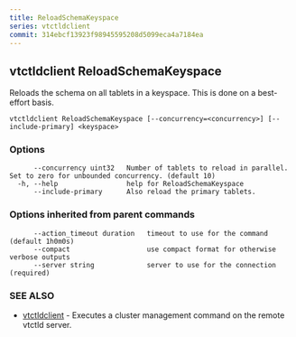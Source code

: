 ```yaml
---
title: ReloadSchemaKeyspace
series: vtctldclient
commit: 314ebcf13923f98945595208d5099eca4a7184ea
---
```

## vtctldclient ReloadSchemaKeyspace

Reloads the schema on all tablets in a keyspace. This is done on a best-effort basis.

```
vtctldclient ReloadSchemaKeyspace [--concurrency=<concurrency>] [--include-primary] <keyspace>
```

### Options

```
      --concurrency uint32   Number of tablets to reload in parallel. Set to zero for unbounded concurrency. (default 10)
  -h, --help                 help for ReloadSchemaKeyspace
      --include-primary      Also reload the primary tablets.
```

### Options inherited from parent commands

```
      --action_timeout duration   timeout to use for the command (default 1h0m0s)
      --compact                   use compact format for otherwise verbose outputs
      --server string             server to use for the connection (required)
```

### SEE ALSO

* [vtctldclient](../)	 - Executes a cluster management command on the remote vtctld server.

